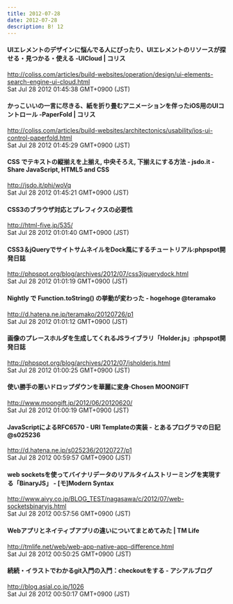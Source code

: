 ```yaml
---
title: 2012-07-28
date: 2012-07-28
description: B! 12
---
```


####   UIエレメントのデザインに悩んでる人にぴったり、UIエレメントのリソースが探せる・見つかる・使える -UICloud | コリス
http://coliss.com/articles/build-websites/operation/design/ui-elements-search-engine-ui-cloud.html<br>
Sat Jul 28 2012 01:45:38 GMT+0900 (JST)<br>


####   かっこいいの一言に尽きる、紙を折り畳むアニメーションを伴ったiOS用のUIコントロール -PaperFold | コリス
http://coliss.com/articles/build-websites/architectonics/usability/ios-ui-control-paperfold.html<br>
Sat Jul 28 2012 01:45:29 GMT+0900 (JST)<br>


#### CSS でテキストの縦揃えを上揃え, 中央そろえ, 下揃えにする方法 - jsdo.it - Share JavaScript, HTML5 and CSS
http://jsdo.it/phi/woVq<br>
Sat Jul 28 2012 01:45:21 GMT+0900 (JST)<br>


#### CSS3のブラウザ対応とプレフィクスの必要性 
http://html-five.jp/535/<br>
Sat Jul 28 2012 01:01:40 GMT+0900 (JST)<br>


#### CSS3＆jQueryでサイトサムネイルをDock風にするチュートリアル:phpspot開発日誌
http://phpspot.org/blog/archives/2012/07/css3jquerydock.html<br>
Sat Jul 28 2012 01:01:19 GMT+0900 (JST)<br>


#### Nightly で Function.toString() の挙動が変わった - hogehoge @teramako
http://d.hatena.ne.jp/teramako/20120726/p1<br>
Sat Jul 28 2012 01:01:12 GMT+0900 (JST)<br>


#### 画像のプレースホルダを生成してくれるJSライブラリ「Holder.js」:phpspot開発日誌
http://phpspot.org/blog/archives/2012/07/jsholderjs.html<br>
Sat Jul 28 2012 01:00:25 GMT+0900 (JST)<br>


#### 使い勝手の悪いドロップダウンを華麗に変身·Chosen MOONGIFT
http://www.moongift.jp/2012/06/20120620/<br>
Sat Jul 28 2012 01:00:19 GMT+0900 (JST)<br>


#### JavaScriptによるRFC6570 - URI Templateの実装 - とあるプログラマの日記 @s025236
http://d.hatena.ne.jp/s025236/20120727/p1<br>
Sat Jul 28 2012 00:59:57 GMT+0900 (JST)<br>


#### web socketsを使ってバイナリデータのリアルタイムストリーミングを実現する「BinaryJS」 - [モ]Modern Syntax
http://www.aivy.co.jp/BLOG_TEST/nagasawa/c/2012/07/web-socketsbinaryjs.html<br>
Sat Jul 28 2012 00:57:56 GMT+0900 (JST)<br>


#### Webアプリとネイティブアプリの違いについてまとめてみた | TM Life
http://tmlife.net/web/web-app-native-app-difference.html<br>
Sat Jul 28 2012 00:50:25 GMT+0900 (JST)<br>


#### 続続・イラストでわかるgit入門の入門：checkoutをする - アシアルブログ
http://blog.asial.co.jp/1026<br>
Sat Jul 28 2012 00:50:17 GMT+0900 (JST)<br>



